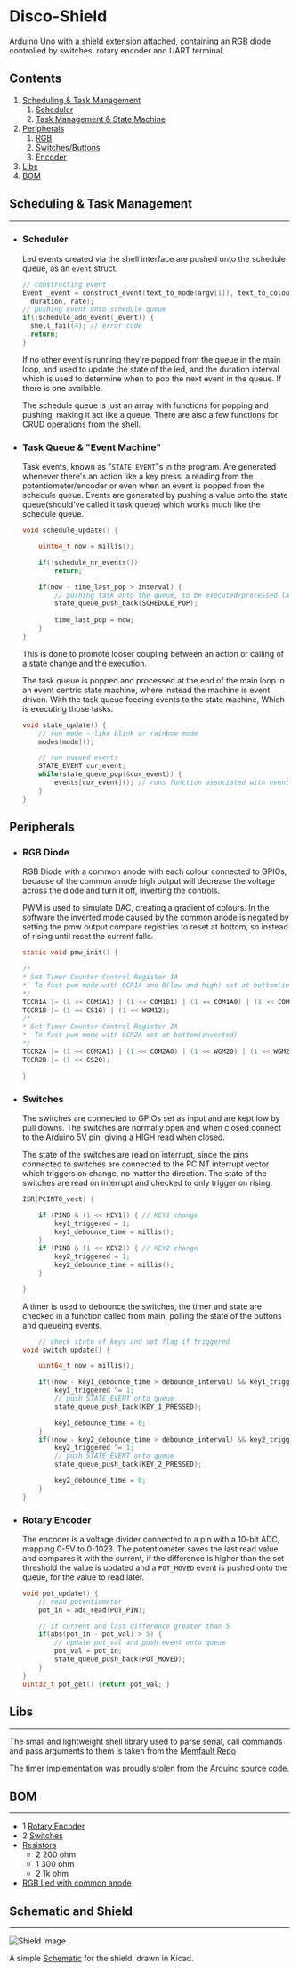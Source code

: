 # Disco-Shield

Arduino Uno with a shield extension attached, containing an RGB diode controlled by switches, rotary encoder and UART terminal.  

## Contents

1. [Scheduling & Task Management](https://github.com/Conhan93/Disco-Shield#scheduling--task-management)
    1. [Scheduler](https://github.com/Conhan93/Disco-Shield#scheduler)
    2. [Task Management & State Machine](https://github.com/Conhan93/Disco-Shield#task-queue--event-machine)
3. [Peripherals](https://github.com/Conhan93/Disco-Shield#peripherals)
    1. [RGB](https://github.com/Conhan93/Disco-Shield#rgb-diode)
    2. [Switches/Buttons](https://github.com/Conhan93/Disco-Shield#switches)
    3. [Encoder](https://github.com/Conhan93/Disco-Shield#rotary-encoder)
4. [Libs](https://github.com/Conhan93/Disco-Shield#libs)
5. [BOM](https://github.com/Conhan93/Disco-Shield#bom)


## Scheduling & Task Management
-----

- ### Scheduler
    Led events created via the shell interface are pushed onto the schedule queue, as an `event` struct.

    ```c
    // constructing event
    Event _event = construct_event(text_to_mode(argv[1]), text_to_colour(argv[2]),
      duration, rate);
    // pushing event onto schedule queue
    if(!schedule_add_event(_event)) {
      shell_fail(4); // error code
      return;
    }
    ```

    If no other event is running they're popped from the queue in the main loop, and used to update the state of the led, and the duration interval which is used to determine when to pop the next event in the queue. If there is one available.

    The schedule queue is just an array with functions for popping and pushing, making it act like a queue. There are also a few functions for CRUD operations from the shell.

- ### Task Queue & "Event Machine"
    
    Task events, known as "`STATE EVENT`"s in the program. Are generated whenever there's an action like a key press, a reading from the potentiometer/encoder or even when an event is popped from the schedule queue. Events are generated by pushing a value onto the state queue(should've called it task queue) which works much like the schedule queue.

    ```c
    void schedule_update() {

        uint64_t now = millis();

        if(!schedule_nr_events())
            return;

        if(now - time_last_pop > interval) {
            // pushing task onto the queue, to be executed/processed later.
            state_queue_push_back(SCHEDULE_POP);
        
            time_last_pop = now;
        }
    }
    ```

    This is done to promote looser coupling between an action or calling of a state change and the execution.

    The task queue is popped and processed at the end of the main loop in an event centric state machine, where instead the machine is event driven. With the task queue feeding events to the state machine, Which is executing those tasks.

    ```c
    void state_update() {
        // run mode - like blink or rainbow mode
        modes[mode]();

        // run queued events
        STATE_EVENT cur_event;
        while(state_queue_pop(&cur_event)) {
            events[cur_event](); // runs function associated with event
        }
    }
    ```
## Peripherals 
- ### RGB Diode
    
    RGB Diode with a common anode with each colour connected to GPIOs, because of the common
    anode high output will decrease the voltage across the diode and turn it off, inverting the
    controls.

    PWM is used to simulate DAC, creating a gradient of colours. In the software the inverted mode
    caused by the common anode is negated by setting the pmw output compare registries to reset at
    bottom, so instead of rising until reset the current falls.

    ```c
    static void pmw_init() {

    /*
    * Set Timer Counter Control Register 1A
    *  To fast pwm mode with OCR1A and B(low and high) set at bottom(inverted)
    */
    TCCR1A |= (1 << COM1A1) | (1 << COM1B1) | (1 << COM1A0) | (1 << COM1B0) | (1 << WGM10);
    TCCR1B |= (1 << CS10) | (1 << WGM12);
    /*
    * Set Timer Counter Control Register 2A
    *  To fast pwm mode with OCR2A set at bottom(inverted)
    */
    TCCR2A |= (1 << COM2A1) | (1 << COM2A0) | (1 << WGM20) | (1 << WGM21);
    TCCR2B |= (1 << CS20);

    }
    ```
- ### Switches
    
    The switches are connected to GPIOs set as input and are kept low by pull downs. The switches are normally open and when closed connect to the Arduino 5V pin, giving a HIGH read when closed.

    The state of the switches are read on interrupt, since the pins connected to switches are connected
    to the PCINT interrupt vector which triggers on change, no matter the direction. The state of the switches are read on interrupt and checked to only trigger on rising.

    ```c
    ISR(PCINT0_vect) {

        if (PINB & (1 << KEY1)) { // KEY1 change
            key1_triggered = 1;
            key1_debounce_time = millis();
        }
        if (PINB & (1 << KEY2)) { // KEY2 change
            key2_triggered = 1;
            key2_debounce_time = millis();
        }

    }
    ```

    A timer is used to debounce the switches, the timer and state are checked in a function called
    from main, polling the state of the buttons and queueing events.

    ```c
        // check state of keys and set flag if triggered
    void switch_update() {

        uint64_t now = millis();

        if((now - key1_debounce_time > debounce_interval) && key1_triggered) {
            key1_triggered ^= 1;
            // push STATE_EVENT onto queue
            state_queue_push_back(KEY_1_PRESSED);

            key1_debounce_time = 0;
        }
        if((now - key2_debounce_time > debounce_interval) && key2_triggered) {
            key2_triggered ^= 1;
            // push STATE_EVENT onto queue
            state_queue_push_back(KEY_2_PRESSED);

            key2_debounce_time = 0;
        }
    }
    ```
- ### Rotary Encoder
      
    The encoder is a voltage divider connected to a pin with a 10-bit ADC, mapping 0-5V to 0-1023.
    The potentiometer saves the last read value and compares it with the current, if the difference
    is higher than the set threshold the value is updated and a `POT_MOVED` event is pushed onto the queue, for the value to read later.

    ```c
    void pot_update() {
        // read potentiometer
        pot_in = adc_read(POT_PIN);

        // if current and last difference greater than 5
        if(abs(pot_in - pot_val) > 5) {
            // update pot_val and push event onto queue
            pot_val = pot_in;
            state_queue_push_back(POT_MOVED);
        }
    }
    uint32_t pot_get() {return pot_val; }
    ```
## Libs
---
The small and lightweight shell library used to parse serial, call commands and pass arguments to them is taken from the [Memfault Repo](https://github.com/memfault/interrupt)

The timer implementation was proudly stolen from the Arduino source code.


## BOM
----
- 1 [Rotary Encoder](https://github.com/Conhan93/Disco-Shield/blob/main/Meta/Shield/Shield%20Components/COM-09806_Web.pdf)
- 2 [Switches](https://github.com/Conhan93/Disco-Shield/blob/main/Meta/Shield/Shield%20Components/en-b3f.pdf)
-  [Resistors](https://github.com/Conhan93/Disco-Shield/blob/main/Meta/Shield/Shield%20Components/PYu-RC_Group_51_RoHS_L_11.pdf)
    - 2 200 ohm
    - 1 300 ohm
    - 2 1k ohm
  - [RGB Led with common anode](https://github.com/Conhan93/Disco-Shield/blob/main/Meta/Shield/Shield%20Components/YSL-R596AR3G4B5C-C10.pdf)

## Schematic and Shield
-----
![Shield Image](https://github.com/Conhan93/Disco-Shield/blob/main/Meta/Shield/Labb3Kretskort.png)

A simple [Schematic](https://github.com/Conhan93/Disco-Shield/blob/main/Meta/Shield/Schematic.pdf) for the shield, drawn in Kicad.
